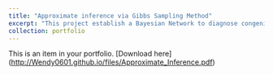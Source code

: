 ```yaml
---
title: "Approximate inference via Gibbs Sampling Method"
excerpt: "This project establish a Bayesian Network to diagnose congenital heart disease in a new born blue baby<br/><img src='/images/Inference.png'>"
collection: portfolio
--- 
```

This is an item in your portfolio. 
[Download here] (http://Wendy0601.github.io/files/Approximate_Inference.pdf)
